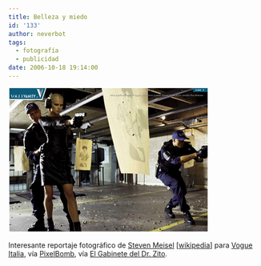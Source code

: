 ```yaml
---
title: Belleza y miedo
id: '133'
author: neverbot
tags:
  - fotografía
  - publicidad
date: 2006-10-18 19:14:00
---
```


[![State of Emergency - Steven Meisel](./belleza-y-miedo/vogue_state_of_emergency08_small.jpg "State of Emergency - Steven Meisel")](http://www.pixelbomb.com/blog/viewpix.php?img=images/2006/09/vogue_state_of_emergency08.jpg&alt=Vogue%20Italia%20State%20of%20Emergency%20by%20Steven%20Meisel "State of Emergency - Steven Meisel")

Interesante reportaje fotográfico de [Steven Meisel](http://www.artandcommerce.com/AAC/C.aspx?VP=Mod_AlbumPages.Portfolio_VPage&L4=2U1XC5J90XG&XX=Artists) \[[wikipedia](http://en.wikipedia.org/wiki/Steven_Meisel)\] para [Vogue Italia](http://www.voguevanity.it/), vía [PixelBomb](http://www.pixelbomb.com/blog/2006/09/13/fashion-meets-fear.html), vía [El Gabinete del Dr. Zito](http://drzito.blogspot.com/2006/09/glamourama.html).